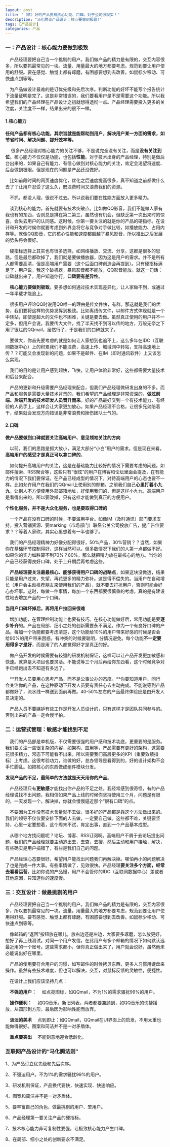 ```yaml
---
layout: post
title: "（转）好的产品要有核心功能、口碑。对于公司很现实！"
description: "马化腾谈产品设计：核心要做到极致!"
tags: [产品设计]
categories: 产品
---
```


### 一：产品设计：核心能力要做到极致

　产品经理要把自己当一个挑剔的用户。我们做产品的精力是有限的，交互内容很多，所以要抓最常见的一块。流量、用量最大的地方都要考虑。规范到要让用户使用的舒服。要在感觉、触觉上都有琢磨，有困惑要想到去改善。如鼠标少移动、可快速点到等等。

　为产品做设计最难的是订优先级和先后次序。判断功能的好坏不能写个报告统计下流量证明是完了。这是非常错误的，我们要看用户是不是需要这个功能。所以我希望我们的产品经理在产品设计之初就想得透彻一点。产品经理需要投入更多的关注度，关注度不一样，结果出来的很不一样。

#### 1.核心能力

**任何产品都有核心功能，其宗旨就是能帮助到用户，解决用户某一方面的需求，如节省时间、解决问题、提升效率等。**

　 很多产品经理对核心能力的关注不够，不是说完全没有关注，而是**没有关注到位**。核心能力不仅仅是功能，也包括**性能**。对于技术出身的产品经理，特别是做后台出来的，如果自己有能力、有信心做到对核心能力的关注，肯定会渴望将速度、后台做到极限。但是现在的问题是产品还没做好。

　比如前段时间的网页速度优化，优化之后速度提高很多，真不知道之前都做什么去了？让用户忍受了这么久，既浪费时间又浪费我们的资源。

　不抓，都没人理，很说不过去。所以说我们要在性能方面放入更多精力。

　谈到核心的能力，首先就要有技术突破点。比如做QQ影音，我们不能做人家有我也有的东西，否则总是排在第二第三，虽然也有机会，但缺乏第一次出来时的惊喜，会失去用户的认同感。这时候，你第一要关注的就是你的产品的硬指标。在设计和开发的时候你就要考虑到外界会将它与竞争对手做比较，如播放能力、占用内存等。就像QQ影音，它的核心性能和速度都超越了暴风影音，所以推出之后发展的势头将会很好。

　硬指标选择上其实也有很多选择，如网络播放、交流、分享，这都是很多的思路。但是最后都砍掉了，我们就是要做播放器，因为这是用户的需求。并不是所有人都需要高清，但是高端用户需要（这个后面口碑创造会再提到）。只有硬指标满足了，用户说，我这个破机器，暴风影音都不能放，QQ影音能放。就这一句话：口碑就出来了，用户知道你行，**口碑要有差异性**。

　**核心能力要做到极致**。要多想如何通过技术实现差异化，让人家做不到，或通过一年半载才能追上。

　很多用户评论QQ时说用QQ唯一的理由是传文件快，有群。那这就是我们的优势，我们要将这样的优势发挥到极致。比如离线传文件，以邮件方式体现就是一个中转站，即使是超大的文件也不困难，关键是要去做。虽然真正使用的用户并不一定多，但用户会说，我要传大文件，找了半天找不到可以传的地方，万般无奈之下用了很烂的QQmail，居然行了，于是我们的口碑就来了。

　要做大，你首先要考虑的就是如何让人家想到也追不上，这么多年在IDC（互联网数据中心）上的积累我们不能浪费，高速上传、城域网中转站，支持高速地上传？？可能又会发现新的问题，如果不是邮件、在IM（即时通讯软件）上又该怎么实现。

　我们的目的是让用户感到超快，飞快，让用户体验非常好，这些都需要大量技术和后台来配合。

　产品的更新和升级需要产品经理来配合，但我们产品经理做研发出身的不多。而产品和服务是需要大量技术背景的，我们希望的产品经理是非常资深的，**做过前端、后端开发的技术研发人员晋升而来**。好的产品最好交到一个有技术能力、有经验的人员手上，这样会让大家更加放心。如果产品经理不合格，让很多兄弟陪着干，结果就会发现方向错误是非常浪费和挫伤团队士气的。

#### 2.口碑

**做产品要做到口碑就要关注高端用户、意见领袖关注的方向**

　以前，我们的思路是抓大放小，满足大部分“小白”用户的需求。但是现在来看，**高端用户的感受才是真正可以拿口碑的**。

　如何提升高端用户的关注，这是在基础能力比较好的情况下需要考虑的问题。如邮件搜索、RSS聚合等，这些只有“很炫”的用户在博客和论坛里面会提及，在有能力的情况下我们要保证。在产品已经成型的情况下，对待高端用户的心态也要不一样。比如允许用户在我们的QQmail上使用别的邮箱。之前我们自己**心里打着小九九**，让别人不方便使用外部邮箱地址，好使用我们的，但是这样小九九，高端用户是看得出来的，所以要改掉，只有这样才能做到真正的方便用户。

**个性化服务，并不是大众化服务，也是要取得口碑的**

　一个产品在没有口碑的时候，不要滥用平台。如像IM（及时通讯）部门要求支持，投入营销资源、要marking（市场部门）联系公关公司投放广告，提广告位要求？？等着人家砍，其实心里想着有一半也够了。

　我们的产品经理精神力好像分配得很好，50%产品，30%营销？？当然，如果你在基础环节控制得好，这样当然可以。但多数情况下我们的人第一点都做不好。如果你的实力如胜算不到70%？80%，那么就把精力放在最核心的地方。当你的产品已经获得良好口碑，处于上升期后再考虑这些。

　**产品经理要关注最最核心、能够获得用户口碑的战略点**，如果这块没做透，结果只能是用户过来，失望，再花更多的精力弥补。这是得不偿失的。当用户在自动增长（用户会主动推荐朋友来使用我们的产品），就不要去打扰用户，否则可能会好心办坏事。这时，每做一件事情，每加一个东西都要很慎重的考虑，真的是有建设性地去增加产品的一个口碑。

**当用户口碑坏掉后，再将用户拉回来很难**

　增加功能，在管理控制功能上也要有技巧。在核心功能做好后，常用功能是要**逐步补齐**的。产品在局部、细小之处的创新需要永不满足。作为一个有良好口碑的产品，每加一个功能都要考虑清楚，这个功能给10%的用户带来好感的时候是否会给90%的用户带来困惑。有冲突的时候要聪明，分情况避免。每个功能**不一定要用得多才是好**，而是用了的人都觉得好才是真正的好。

　做产品开发的时候需要有较强的研发机制保证，这样可以让产品开发更加敏感和快速。就算是大项目也要灵活。不能说等三个月后再给你东西看，这个时候竞争对手已经跑出去不知道有多远了。

　**开发人员要用心思考产品，而不是公事公办的态度。**你要知道用户、同行会关注你的产品，在这种驱动下开发人员要有责任心去主动完成。不能说等到产品都做好了，流水线一样送到面前再做。40-50%左右的产品最终体验应是由开发人员决定的。

　产品人员不要嫉妒有些工作是开发人员设计的，只有这样才是团队共同参与的。否则出来的产品一定会慢半拍。

### 二：运营式管理：敏感才能找到不足

　我们的产品部是单机版，不仅需要很强的用户感和技术功底，更重要的是服务。我们要关注一些很复杂的内容，如架构、应用等，产品需要有更好的架构，这需要花很多精力，常态下可能看不出来，所以需要我们高层更多的KPI（重要效绩指标）上考虑。这很考验功力，谁做的好，总办领导是看得到的，好的设计架构不会手忙脚乱。如把核心的东西做成组件模块分发。

**发现产品的不足，最简单的方法就是天天用你的产品**。

　产品经理只有**更敏感**才能找出你产品的不足之处。我经常感到很奇怪，有的产品经理说找不出问题，我相信如果产品上线的时候你坚持使用三个月，问题是有限的，一天发现一个，解决掉，你就会慢慢逼近那个“很有口碑”的点。

　不要因为工作没有技术含量就不去做，很多好的产品都是靠这个方法做出来的。我们的领导不仅仅要安排下面的人去做，一定要自己做。这些都不难，关键要坚持，心里一定要想着，这个周末不试，肯定出事，直到一个产品基本成型。

　从哪个地方找问题呢？论坛、博客、RSS订阅啊。高端用户不屑于去论坛提出问题，我们的产品经理就要主动追出去，去查，去搜，然后主动和用户接触，解决，有些确实是用户搞错了，有些是我们自己的问题。

　产品经理心态要很好，希望用户能找出问题我们再解决掉。哪怕再小的问题解决了也是完成一件大事。有些事情做了，见效很快。产品经理**要关注多个方面，经常去看看运营**，比如你说的产品慢，用户不会管你的IDC（互联网数据中心）差或者其他原因，只知道你的速度慢。

### 三：交互设计：做最挑剔的用户

　产品经理要把自己当一个挑剔的用户。我们做产品的精力是有限的，交互内容很多，所以要抓最常见的一块。流量，用量最大的地方都要考虑，规范到要让用户使用得舒服。要有感觉、触觉上都有琢磨，有困惑要想到去改善。如鼠标少移动、可快速点到等等。

　像邮箱的“返回”按钮放在哪儿，放右边还是左边，大家要多琢磨，怎么放更好，想好了再上线测试。对同一个用户发信，在此用户有多个邮箱的情况下如何默认选最近用的一个账号。这些需求都小，但你真正做出来了，用户就会说好，虽然他未必能说出好在哪里。

　产品的使用要符合用户的习惯，如写邮件的时候拷贝东西，更多人习惯用键盘来操作。虽然有些技术难度，但也可以解决，交互，对鼠标反馈的灵敏性，便捷性。

　在设计上我们应该坚持几点：

　**不强迫用户：**
　如点亮图标，如QQmail，不为1%的需求骚扰99%的用户。

　**操作便利：**
　如QQ音乐，新旧列表，两者都要兼顾到，如QQ音乐的快捷播放，从圆形到方形，最后因为影响性能而放弃。

　**淡淡的美术**
　点到即止：如QQmail，QQmail在UI界面上的启发，不用太重也能做得很好。图案和简洁并不是一对矛盾体。

　**重点要突出**
　不能刻意地迎合低龄化。

### 互联网产品设计的“马化腾法则”

1、为产品订立优先级和先后次序。

2、不强迫用户。不为1%的需求骚扰99%的用户。

3、研发机制保证，产品换代要快，快速实现、快速响应。

4、图案和简洁并不是一对矛盾体。

5、要丰富自己的角色，做最挑剔的用户、笨用户。

6、产品经理第一要关注产品的硬指标。

7、技术核心能力非可复制性要强，让极致核心能力产生口碑。

8、在局部、细小之处的创新要永不满足。
